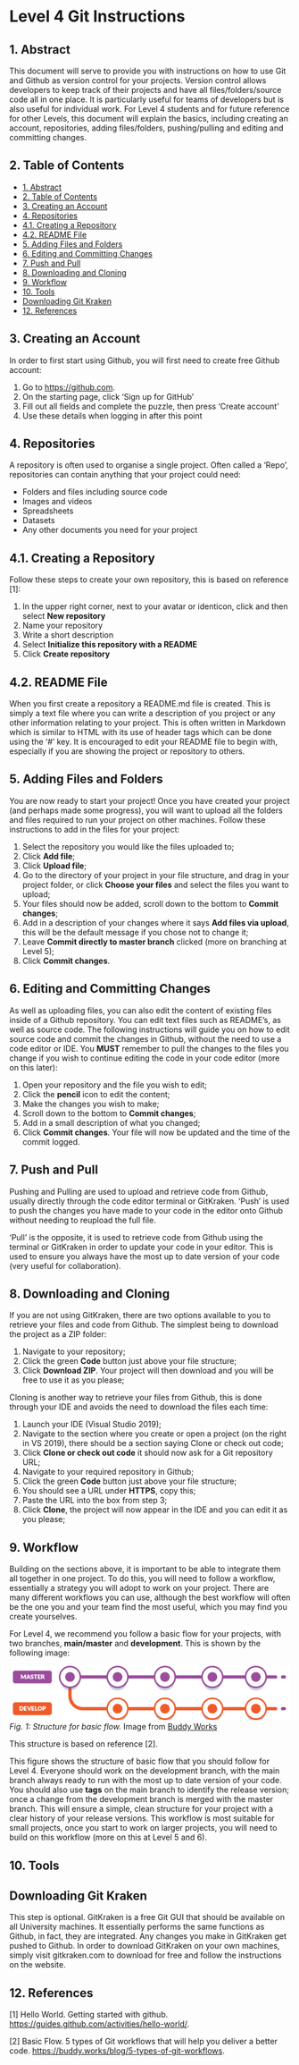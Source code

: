 # Level 4 Git Instructions <!-- omit in toc -->

## 1. Abstract

This document will serve to provide you with instructions on how to use Git and Github as version control for your projects. Version control allows developers to keep track of their projects and have all files/folders/source code all in one place. It is particularly useful for teams of developers but is also useful for individual work.
For Level 4 students and for future reference for other Levels, this document will explain the basics, including creating an account, repositories, adding files/folders, pushing/pulling and editing and committing changes.

## 2. Table of Contents

- [1. Abstract](#1-abstract)
- [2. Table of Contents](#2-table-of-contents)
- [3. Creating an Account](#3-creating-an-account)
- [4. Repositories](#4-repositories)
- [4.1. Creating a Repository](#41-creating-a-repository)
- [4.2. README File](#42-readme-file)
- [5. Adding Files and Folders](#5-adding-files-and-folders)
- [6. Editing and Committing Changes](#6-editing-and-committing-changes)
- [7. Push and Pull](#7-push-and-pull)
- [8. Downloading and Cloning](#8-downloading-and-cloning)
- [9. Workflow](#9-workflow)
- [10. Tools](#10-tools)
- [Downloading Git Kraken](#downloading-git-kraken)
- [12. References](#12-references)

## 3. Creating an Account

In order to first start using Github, you will first need to create free Github account:

1. Go to <https://github.com>.
2. On the starting page, click ‘Sign up for GitHub’
3. Fill out all fields and complete the puzzle, then press ‘Create account’
4. Use these details when logging in after this point

## 4. Repositories

A repository is often used to organise a single project. Often called a ‘Repo’, repositories can contain anything that your project could need:

- Folders and files including source code
- Images and videos
- Spreadsheets
- Datasets
- Any other documents you need for your project

## 4.1. Creating a Repository

Follow these steps to create your own repository, this is based on reference [1]:

1. In the upper right corner, next to your avatar or identicon, click and then select **New repository**
2. Name your repository
3. Write a short description
4. Select **Initialize this repository with a README**
5. Click **Create repository**

## 4.2. README File

When you first create a repository a README.md file is created. This is simply a text file where you can write a description of you project or any other information relating to your project. This is often written in Markdown which is similar to HTML with its use of header tags which can be done using the ‘#’ key. It is encouraged to edit your README file to begin with, especially if you are showing the project or repository to others.

## 5. Adding Files and Folders

You are now ready to start your project! Once you have created your project (and perhaps made some progress), you will want to upload all the folders and files required to run your project on other machines. Follow these instructions to add in the files for your project:

1. Select the repository you would like the files uploaded to;
2. Click **Add file**;
3. Click **Upload file**;
4. Go to the directory of your project in your file structure, and drag in your project folder, or click **Choose your files** and select the files you want to upload;
5. Your files should now be added, scroll down to the bottom to **Commit changes**;
6. Add in a description of your changes where it says **Add files via upload**, this will be the default message if you chose not to change it;
7. Leave **Commit directly to master branch** clicked (more on branching at Level 5);
8. Click **Commit changes**.

## 6. Editing and Committing Changes

As well as uploading files, you can also edit the content of existing files inside of a Github repository. You can edit text files such as README’s, as well as source code. The following instructions will guide you on how to edit source code and commit the changes in Github, without the need to use a code editor or IDE. You **MUST** remember to pull the changes to the files you change if you wish to continue editing the code in your code editor (more on this later):

1. Open your repository and the file you wish to edit;
2. Click the **pencil** icon to edit the content;
3. Make the changes you wish to make;
4. Scroll down to the bottom to **Commit changes**;
5. Add in a small description of what you changed;
6. Click **Commit changes**. Your file will now be updated and the time of the commit logged.

## 7. Push and Pull

Pushing and Pulling are used to upload and retrieve code from Github, usually directly through the code editor terminal or GitKraken. ‘Push’ is used to push the changes you have made to your code in the editor onto Github without needing to reupload the full file.

‘Pull’ is the opposite, it is used to retrieve code from Github using the terminal or GitKraken in order to update your code in your editor. This is used to ensure you always have the most up to date version of your code (very useful for collaboration).

## 8. Downloading and Cloning

If you are not using GitKraken, there are two options available to you to retrieve your files and code from Github. The simplest being to download the project as a ZIP folder:

1. Navigate to your repository;
2. Click the green **Code** button just above your file structure;
3. Click **Download ZIP**. Your project will then download and you will be free to use it as you please;

Cloning is another way to retrieve your files from Github, this is done through your IDE and avoids the need to download the files each time:

1. Launch your IDE (Visual Studio 2019);
2. Navigate to the section where you create or open a project (on the right in VS 2019), there should be a section saying Clone or check out code;
3. Click **Clone or check out code** it should now ask for a Git repository URL;
4. Navigate to your required repository in Github;
5. Click the green **Code** button just above your file structure;
6. You should see a URL under **HTTPS**, copy this;
7. Paste the URL into the box from step 3;
8. Click **Clone**, the project will now appear in the IDE and you can edit it as you please;

## 9. Workflow

Building on the sections above, it is important to be able to integrate them all together in one project. To do this, you will need to follow a workflow, essentially a strategy you will adopt to work on your project. There are many different workflows you can use, although the best workflow will often be the one you and your team find the most useful, which you may find you create yourselves.

For Level 4, we recommend you follow a basic flow for your projects, with two branches, **main/master** and **development**. This is shown by the following image:

![Basic flow. By Buddy](images/Basic_flow.PNG)
*Fig. 1: Structure for basic flow.*
<span>Image from <a href="https://buddy.works/blog/5-types-of-git-workflows">Buddy Works</a></span>

This structure is based on reference [2].

This figure shows the structure of basic flow that you should follow for Level 4. Everyone should work on the development branch, with the main branch always ready to run with the most up to date version of your code. You should also use **tags** on the main branch to identify the release version; once a change from the development branch is merged with the master branch. This will ensure a simple, clean structure for your project with a clear history of your release versions. This workflow is most suitable for small projects, once you start to work on larger projects, you will need to build on this workflow (more on this at Level 5 and 6).

## 10. Tools

## Downloading Git Kraken

This step is optional. GitKraken is a free Git GUI that should be available on all University machines. It essentially performs the same functions as Github, in fact, they are integrated. Any changes you make in GitKraken get pushed to Github. In order to download GitKraken on your own machines, simply visit gitkraken.com to download for free and follow the instructions on the website.

## 12. References

[1] Hello World. Getting started with github. <https://guides.github.com/activities/hello-world/>.

[2] Basic Flow. 5 types of Git workflows that will help you deliver a better code. <https://buddy.works/blog/5-types-of-git-workflows>.

